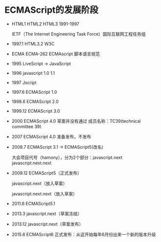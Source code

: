 # ECMAScript的发展阶段

- HTML1 HTML2 HTML3  1991-1997

  IETF（The Internet Engineering Task Force）国际互联网工程任务组

- 1997.1 HTML3.2 W3C

- ECMA ECMA-262 ECMAscript 脚本语言规范

- 1995 LiveScript -> JavaScript

- 1996 javascript 1.0 1.1

- 1997 Jscript

- 1997.6 ECMAScript 1.0

- 1998.6 ECMAScript 2.0

- 1999.12 ECMAScript 3.0

- 2000 ECMAScript 4.0 草案并没有通过 成员名称：TC39(technical committee 39)

- 2007 ECMAScript 4.0 准备发布，不发布

- 2008.7 ECMAScript 3.1 -> ECMAScript5(改名)

  大会项目代号（hamony），分为2个部分：javascript.next javascript.next.next

- 2009.12 ECMAScript5（正式发布）

  javascript.next（放入草案）
  
  javascript.next.next（放入草案）

- 2011.6 ECMAScript5.1

- 2013.3 javascript.next（草案冻结）

- 2013.12 javascript.next（草案发布）

- 2015.6 ECMAScript6 正式发布：从这开始每年6月份出来一个新的版本升级
